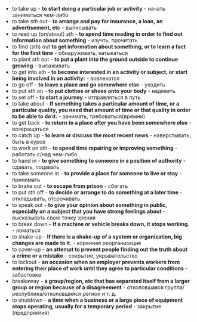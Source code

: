 

- to take up - **to start doing a particular job or activity** - начать заниматься чем-либо
- to take *sth* out - **to arrange and pay for insurance, a loan, an advertisement, etc** - выписывать
- to read up (on/about) *sth* - **to spend time reading in order to find out information about something** - изучть, прочитать
- to find (sth) out **to get information about something, or to learn a fact for the first time** - обнаруживать, натыкаться 
- to plant *sth* out - **to put a plant into the ground outside to continue growing** - высаживать
- to get into *sth* - **to become interested in an activity or subject, or start being involved in an activity:** - вовлекатся
- to go off - **to leave a place and go somewhere else** - уходить
- to put sth on - **to put clothes or shoes onto your body** - надевать 
- to set off - **to start a journey** - отправляться в путь 
- to take about -  **If something takes a particular amount of time, or a particular quality, you need that amount of time or that quality in order to be able to do it.** - занимать, требоваться(времни)
- to get back -  **to return to a place after you have been somewhere else** - возвращаться 
- to catch up - **to learn or discuss the most recent news** - наверстывать, быть в курсе 
- to work on sth - **to spend time repairing or improving something** - работать с/над чем-либо
- to hand in - **to give something to someone in a position of authority** - сдавать, подавать
- to take someone in - **to provide a place for someone to live or stay** - принимать
- to brake out - **to escape from prison** - сбегать 
- to put sth off - **to decide or arrange to do something at a later time** - откладывать, отсрочивать 
- to speak out - **to give your opinion about something in public, especially on a subject that you have strong feelings about** - высказывать свою точку зрения 
- to break down - **If a machine or vehicle breaks down, it stops working.** - ломаться 
- to shake-up - **If there is a shake-up of a system or organization, big changes are made to it.** - коренная реорганизация 
- to cover-up - **an attempt to prevent people finding out the truth about a crime or a mistake** - сокрытие, укрывательство 
- to lockout - **an occasion when an employer prevents workers from entering their place of work until they agree to particular conditions** - забастовка
- breakaway - **a group/region, etc that has separated itself from a larger group or region because of a disagreement** - отколовшаяся группа/ республика/отколовшийся регион и т. д.
- to shutdown - **a time when a business or a large piece of equipment stops operating, usually for a temporary period** - закрытие (предприятия)
